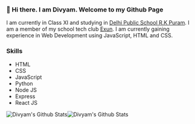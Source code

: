 ### 👋 Hi there. I am Divyam. Welcome to my Github Page

I am currently in Class XI and studying in [Delhi Public School R.K Puram](dpsrkp.net).
I am a member of my school tech club [Exun](https://exunclan.com).
I am currently gaining experience in Web Development using JavaScript, HTML and CSS.

### Skills

- HTML
- CSS
- JavaScript
- Python
- Node JS
- Express
- React JS

<img  align="center" src="https://github-readme-stats.vercel.app/api?username=divyamprusty&&show_icons=true&count_private=true&hide_border=true&hide_title=true&theme=tokyonight" alt="Divyam's Github Stats"><img align="center" src="https://github-readme-stats.vercel.app/api/top-langs/?username=divyamprusty&layout=compact&hide_border=true&theme=tokyonight" alt="Divyam's Github Stats">
